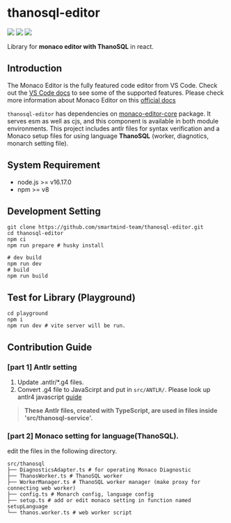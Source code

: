# thanosql-editor
[<img src="https://img.shields.io/npm/v/@smartmind-team/thanosql-editor/latest"/>](https://www.npmjs.com/package/@smartmind-team/thanosql-editor) [<img src="https://img.shields.io/npm/v/@smartmind-team/thanosql-editor/alpha" />](https://www.npmjs.com/package/@smartmind-team/thanosql-editor) <img src="https://img.shields.io/npm/dm/@smartmind-team/thanosql-editor" />

Library for **monaco editor with ThanoSQL** in react.

## Introduction
The Monaco Editor is the fully featured code editor from VS Code. Check out the [VS Code docs](https://code.visualstudio.com/docs/editor/editingevolved) to see some of the supported features. Please check more information about Monaco Editor on this [official docs](https://microsoft.github.io/monaco-editor/)

`thanosql-editor` has dependencies on [monaco-editor-core](https://github.com/opensumi/monaco-editor-core) package. It serves esm as well as cjs, and this component is available in both module environments. This project includes antlr files for syntax verification and a Monaco setup files for using language **ThanoSQL** (worker, diagnotics, monarch setting file).

## System Requirement
- node.js >= v16.17.0
- npm >= v8

## Development Setting

```shell
git clone https://github.com/smartmind-team/thanosql-editor.git
cd thanosql-editor
npm ci
npm run prepare # husky install

# dev build
npm run dev
# build
npm run build
```

## Test for Library (Playground)
```shell
cd playground
npm i
npm run dev # vite server will be run.
```

## Contribution Guide
### [part 1] Antlr setting
1. Update .antlr/*.g4 files.
2. Convert .g4 file to JavaScirpt and put in `src/ANTLR/`. Please look up antlr4 javascript [guide](https://github.com/antlr/antlr4/blob/master/doc/javascript-target.md#how-to-create-a-javascript-lexer-or-parser)
> **These Antlr files, created with TypeScript, are used in files inside 'src/thanosql-service'.**

### [part 2] Monaco setting for language(ThanoSQL).
edit the files in the following directory.
```
src/thanosql
├── DiagnosticsAdapter.ts # for operating Monaco Diagnostic
├── ThanosWorker.ts # ThanoSQL worker
├── WorkerManager.ts # ThanoSQL worker manager (make proxy for connecting web worker)
├── config.ts # Monarch config, language config
├── setup.ts # add or edit monaco setting in function named setupLanguage
└── thanos.worker.ts # web worker script
```

